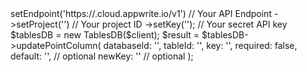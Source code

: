 <?php

use Appwrite\Client;
use Appwrite\Services\TablesDB;

$client = (new Client())
    ->setEndpoint('https://<REGION>.cloud.appwrite.io/v1') // Your API Endpoint
    ->setProject('<YOUR_PROJECT_ID>') // Your project ID
    ->setKey('<YOUR_API_KEY>'); // Your secret API key

$tablesDB = new TablesDB($client);

$result = $tablesDB->updatePointColumn(
    databaseId: '<DATABASE_ID>',
    tableId: '<TABLE_ID>',
    key: '',
    required: false,
    default: '', // optional
    newKey: '' // optional
);